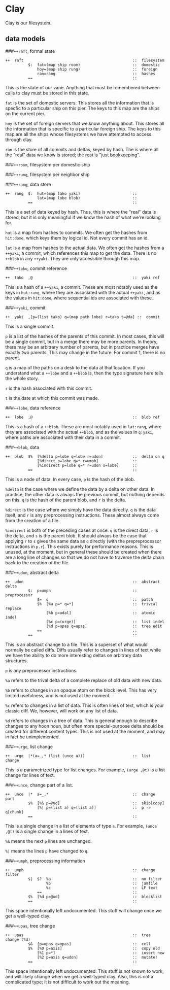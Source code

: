 Clay
====

Clay is our filesystem.

data models
-----------

###`++raft`, formal state

```
++  raft                                                ::  filesystem
          $:  fat=(map ship room)                       ::  domestic
              hoy=(map ship rung)                       ::  foreign
              ran=rang                                  ::  hashes
          ==                                            ::
```

This is the state of our vane.  Anything that must be remembered between calls
to clay must be stored in this state.

`fat` is the set of domestic servers.  This stores all the information that is
specfic to a particular ship on this pier.  The keys to this map are the ships
on the current pier.

`hoy` is the set of foreign servers that we know anything about.  This stores
all the information that is specific to a particular foreign ship.  The keys to
this map are all the ships whose filesystems we have attempted to access
through clay.

`ran` is the store of all commits and deltas, keyed by hash.  The is where all
the "real" data we know is stored; the rest is "just bookkeeping".

###`++room`, filesystem per domestic ship

###`++rung`, filesystem per neighbor ship

###`++rang`, data store

```
++  rang  $:  hut=(map tako yaki)                       ::
              lat=(map lobe blob)                       ::
          ==                                            ::
```

This is a set of data keyed by hash.  Thus, this is where the "real" data is
stored, but it is only meaningful if we know the hash of what we're looking
for.

`hut` is a map from hashes to commits.  We often get the hashes from
`hit:dome`, which keys them by logical id.  Not every commit has an id.

`lat` is a map from hashes to the actual data.  We often get the hashes from a
`++yaki`, a commit, which references this map to get the data.  There is no
`++blob` in any `++yaki`.  They are only accessible through this map.

###`++tako`, commit reference

```
++  tako  ,@                                            ::  yaki ref
```

This is a hash of a `++yaki`, a commit.  These are most notably used as the
keys in `hut:rang`, where they are associated with the actual `++yaki`, and as
the values in `hit:dome`, where sequential ids are associated with these.

###`++yaki`, commit

```
++  yaki  ,[p=(list tako) q=(map path lobe) r=tako t=@da] ::  commit
```

This is a single commit.

`p` is a list of the hashes of the parents of this commit.  In most cases, this
will be a single commit, but in a merge there may be more parents.  In theory,
there may be an arbitrary number of parents, but in practice merges have
exactly two parents.  This may change in the future.  For commit 1, there is no
parent.

`q` is a map of the paths on a desk to the data at that location.  If you
understand what a `++lobe` and a `++blob` is, then the type signature here
tells the whole story.

`r` is the hash associated with this commit.

`t` is the date at which this commit was made.

###`++lobe`, data reference

```
++  lobe  ,@                                            ::  blob ref
```

This is a hash of a `++blob`.  These are most notably used in `lat:rang`, where
they are associated with the actual `++blob`, and as the values in `q:yaki`,
where paths are associated with their data in a commit.

###`++blob`, data

```
++  blob  $%  [%delta p=lobe q=lobe r=udon]             ::  delta on q
              [%direct p=lobe q=* r=umph]               ::
              [%indirect p=lobe q=* r=udon s=lobe]      ::
          ==                                            ::
```

This is a node of data.  In every case, `p` is the hash of the blob.

`%delta` is the case where we define the data by a delta on other data.  In
practice, the other data is always the previous commit, but nothing depends on
this.  `q` is the hash of the parent blob, and `r` is the delta.

`%direct` is the case where we simply have the data directly.  `q` is the data
itself, and `r` is any preprocessing instructions.  These almost always come
from the creation of a file.

`%indirect` is both of the preceding cases at once.  `q` is the direct data,
`r` is the delta, and `s` is the parent blob.  It should always be the case
that applying `r` to `s` gives the same data as `q` directly (with the
prepreprocessor instructions in `p.r`).  This exists purely for performance
reasons.  This is unused, at the moment, but in general these should be created
when there are a long line of changes so that we do not have to traverse the
delta chain back to the creation of the file.

###`++udon`, abstract delta

```
++  udon                                                ::  abstract delta
          $:  p=umph                                    ::  preprocessor
              $=  q                                     ::  patch
              $%  [%a p=* q=*]                          ::  trivial replace
                  [%b p=udal]                           ::  atomic indel
                  [%c p=(urge)]                         ::  list indel
                  [%d p=upas q=upas]                    ::  tree edit
              ==                                        ::
          ==                                            ::
```

This is an abstract change to a file.  This is a superset of what would
normally be called diffs.  Diffs usually refer to changes in lines of text
while we have the ability to do more interesting deltas on arbitrary data
structures.

`p` is any preprocessor instructions.

`%a` refers to the trival delta of a complete replace of old data with new
data.

`%b` refers to changes in an opaque atom on the block level.  This has very
limited usefulness, and is not used at the moment.

`%c` refers to changes in a list of data.  This is often lines of text, which
is your classic diff.  We, however, will work on any list of data.

`%d` refers to changes in a tree of data.  This is general enough to describe
changes to any hoon noun, but often more special-purpose delta should be
created for different content types.  This is not used at the moment, and may
in fact be unimplemented.

###`++urge`, list change

```
++  urge  |*(a=_,* (list (unce a)))                     ::  list change
```

This is a parametrized type for list changes.  For example, `(urge ,@t)` is a
list change for lines of text.

###`++unce`, change part of a list.

```
++  unce  |*  a=_,*                                     ::  change part
          $%  [%& p=@ud]                                ::  skip[copy]
              [%| p=(list a) q=(list a)]                ::  p -> q[chunk]
          ==                                            ::  
```

This is a single change in a list of elements of type `a`.  For example, `(unce ,@t)` is
a single change in a lines of text.

`%&` means the next `p` lines are unchanged.

`%|` means the lines `p` have changed to `q`.

###`++umph`, preprocessing information

```
++  umph                                                ::  change filter
          $|  $?  %a                                    ::  no filter
                  %b                                    ::  jamfile
                  %c                                    ::  LF text
              ==                                        ::
          $%  [%d p=@ud]                                ::  blocklist
          ==                                            ::
```

This space intentionally left undocumented.  This stuff will change once we get
a well-typed clay.


###`++upas`, tree change

```
++  upas                                                ::  tree change (%d)
          $&  [p=upas q=upas]                           ::  cell
          $%  [%0 p=axis]                               ::  copy old
              [%1 p=*]                                  ::  insert new
              [%2 p=axis q=udon]                        ::  mutate!
          ==                                            ::
```

This space intentionally left undocumented.  This stuff is not known to work,
and will likely change when we get a well-typed clay.  Also, this is not a
complicated type; it is not difficult to work out the meaning.
